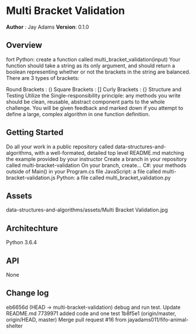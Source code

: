 # Multi Bracket Validation

**Author** : Jay Adams
**Version**: 0.1.0

## Overview
fort Python: create a function called multi_bracket_validation(input)
Your function should take a string as its only argument, and should return a boolean representing whether or not the brackets in the string are balanced. There are 3 types of brackets:

Round Brackets : ()
Square Brackets : []
Curly Brackets : {}
Structure and Testing
Utilize the Single-responsibility principle: any methods you write should be clean, reusable, abstract component parts to the whole challenge. You will be given feedback and marked down if you attempt to define a large, complex algorithm in one function definition.



## Getting Started
Do all your work in a public repository called data-structures-and-algorithms, with a well-formated, detailed top level README.md matching the example provided by your instructor
Create a branch in your repository called multi-bracket-validation
On your branch, create…
C#: your methods outside of Main() in your Program.cs file
JavaScript: a file called multi-bracket-validation.js
Python: a file called multi_bracket_validation.py

## Assets
data-structures-and-algorithms/assets/Multi Bracket Validation.jpg


## Architechture
Python 3.6.4

## API
None

## Change log
eb6656d (HEAD -> multi-bracket-validation) debug and run test.  Update README.md
7739971 added code and one test
1b8f5e1 (origin/master, origin/HEAD, master) Merge pull request #16 from jayadams011/fifo-animal-shelter
